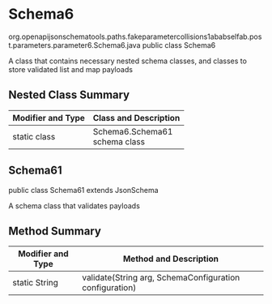# Schema6
org.openapijsonschematools.paths.fakeparametercollisions1ababselfab.post.parameters.parameter6.Schema6.java
public class Schema6

A class that contains necessary nested schema classes, and classes to store validated list and map payloads

## Nested Class Summary
| Modifier and Type | Class and Description |
| ----------------- | ---------------------- |
| static class | Schema6.Schema61<br> schema class |

## Schema61
public class Schema61
extends JsonSchema

A schema class that validates payloads


## Method Summary
| Modifier and Type | Method and Description |
| ----------------- | ---------------------- |
| static String | validate(String arg, SchemaConfiguration configuration) |
